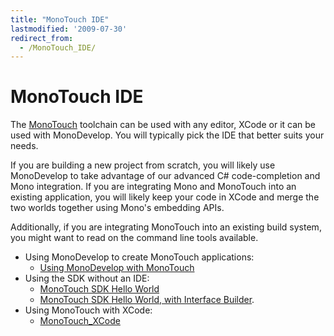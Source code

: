 ```yaml
---
title: "MonoTouch IDE"
lastmodified: '2009-07-30'
redirect_from:
  - /MonoTouch_IDE/
---
```


MonoTouch IDE
=============

The [MonoTouch](/MonoTouch) toolchain can be used with any editor, XCode or it can be used with MonoDevelop. You will typically pick the IDE that better suits your needs.

If you are building a new project from scratch, you will likely use MonoDevelop to take advantage of our advanced C# code-completion and Mono integration. If you are integrating Mono and MonoTouch into an existing application, you will likely keep your code in XCode and merge the two worlds together using Mono's embedding APIs.

Additionally, if you are integrating MonoTouch into an existing build system, you might want to read on the command line tools available.

-   Using MonoDevelop to create MonoTouch applications:
    -   [Using MonoDevelop with MonoTouch](/MonoTouch_Tutorial_MonoDevelop_HelloWorld)
-   Using the SDK without an IDE:
    -   [MonoTouch SDK Hello World](/MonoTouch_Tutorial_HelloiPhone)
    -   [MonoTouch SDK Hello World, with Interface Builder](/MonoTouch_Tutorial_HelloIB).
-   Using MonoTouch with XCode:
    -   [MonoTouch_XCode](/MonoTouch_XCode)


